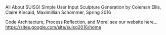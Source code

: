 All About SUISG!
Simple User Input Sculpture Generation
	by Coleman Ellis, Claire Kincaid, Maximillian Schommer, Spring 2016

Code Architecture, Process Reflection, and More! see our website here...
https://sites.google.com/site/suisg2016/home